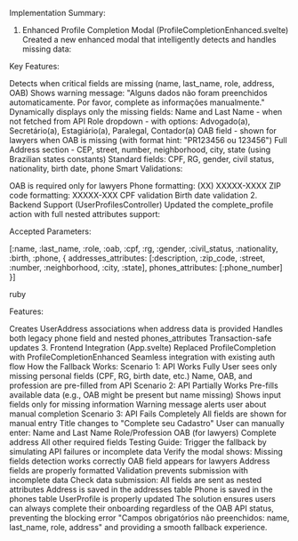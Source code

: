 Implementation Summary:

1. Enhanced Profile Completion Modal (ProfileCompletionEnhanced.svelte)
   Created a new enhanced modal that intelligently detects and handles missing data:

Key Features:

Detects when critical fields are missing (name, last_name, role, address, OAB)
Shows warning message: "Alguns dados não foram preenchidos automaticamente. Por favor, complete as informações manualmente."
Dynamically displays only the missing fields:
Name and Last Name - when not fetched from API
Role dropdown - with options: Advogado(a), Secretário(a), Estagiário(a), Paralegal, Contador(a)
OAB field - shown for lawyers when OAB is missing (with format hint: "PR123456 ou 123456")
Full Address section - CEP, street, number, neighborhood, city, state (using Brazilian states constants)
Standard fields: CPF, RG, gender, civil status, nationality, birth date, phone
Smart Validations:

OAB is required only for lawyers
Phone formatting: (XX) XXXXX-XXXX
ZIP code formatting: XXXXX-XXX
CPF validation
Birth date validation 2. Backend Support (UserProfilesController)
Updated the complete_profile action with full nested attributes support:

Accepted Parameters:

[:name, :last_name, :role, :oab, :cpf, :rg, :gender, :civil_status,
:nationality, :birth, :phone,
{ addresses_attributes: [:description, :zip_code, :street, :number,
:neighborhood, :city, :state],
phones_attributes: [:phone_number] }]

ruby

Features:

Creates UserAddress associations when address data is provided
Handles both legacy phone field and nested phones_attributes
Transaction-safe updates 3. Frontend Integration (App.svelte)
Replaced ProfileCompletion with ProfileCompletionEnhanced
Seamless integration with existing auth flow
How the Fallback Works:
Scenario 1: API Works Fully
User sees only missing personal fields (CPF, RG, birth date, etc.)
Name, OAB, and profession are pre-filled from API
Scenario 2: API Partially Works
Pre-fills available data (e.g., OAB might be present but name missing)
Shows input fields only for missing information
Warning message alerts user about manual completion
Scenario 3: API Fails Completely
All fields are shown for manual entry
Title changes to "Complete seu Cadastro"
User can manually enter:
Name and Last Name
Role/Profession
OAB (for lawyers)
Complete address
All other required fields
Testing Guide:
Trigger the fallback by simulating API failures or incomplete data
Verify the modal shows:
Missing fields detection works correctly
OAB field appears for lawyers
Address fields are properly formatted
Validation prevents submission with incomplete data
Check data submission:
All fields are sent as nested attributes
Address is saved in the addresses table
Phone is saved in the phones table
UserProfile is properly updated
The solution ensures users can always complete their onboarding regardless of the OAB API status, preventing the blocking error "Campos obrigatórios não preenchidos: name, last_name, role, address" and providing a smooth fallback experience.
